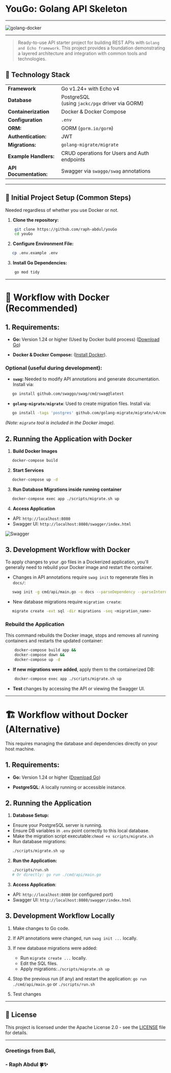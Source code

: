 # YouGo: Golang API Skeleton

---
![golang-docker](./images/golang-docker.png)



---

> Ready-to-use API starter project for building REST APIs with `Golang and Echo framework`. This project provides a foundation demonstrating a layered architecture and integration with common tools and technologies.


## 🔧 Technology Stack 
|                         |                                                      |
|-------------------------|------------------------------------------------------|
| **Framework**           | Go v1.24+ with Echo v4                               |
| **Database**            | PostgreSQL <br/> (using `jackc/pgx` driver via GORM) |
| **Containerization**    | Docker & Docker Compose                              |
| **Configuration**       | `.env`                                               |
| **ORM:**                | GORM (`gorm.io/gorm`)                                |
| **Authentication:**     | JWT                                                  |
| **Migrations:**         | `golang-migrate/migrate`                             |
| **Example Handlers:**   | CRUD operations for Users and Auth endpoints         |
| **API Documentation:**  | Swagger via `swaggo/swag` annotations                |

---
## 🚧 Initial Project Setup (Common Steps)

Needed regardless of whether you use Docker or not.

1.  **Clone the repository:**
```bash
    git clone https://github.com/raph-abdul/youGo
    cd youGo
```

2.  **Configure Environment File:**
```bash
   cp .env.example .env
```

3. **Install Go Dependencies:**
```bash
    go mod tidy
```

---

# 🐳 Workflow with Docker (Recommended)


## 1. Requirements:

* **Go:** Version 1.24 or higher (Used by Docker build process) ([Download Go](https://golang.org/dl/))

* **Docker & Docker Compose:** ([Install Docker](https://docs.docker.com/get-docker/)).

### Optional (useful during development):
* **`swag`:** Needed to modify API annotations and generate documentation. Install via:
```bash
   go install github.com/swaggo/swag/cmd/swag@latest
```
* **`golang-migrate/migrate`**: Used to create migration files. Install via:

```bash
   go install -tags 'postgres' github.com/golang-migrate/migrate/v4/cmd/migrate@latest
```
  *(Note: `migrate` tool is included in the Docker image).*

## 2. Running the Application with Docker

1. **Build Docker Images**
```bash
   docker-compose build
```
2. **Start Services**
```bash
   docker-compose up -d
```
3. **Run Database Migrations inside running container**
```bash
   docker-compose exec app ./scripts/migrate.sh up
```
4.  **Access Application**
- API: `http://localhost:8080`
- Swagger UI: `http://localhost:8080/swagger/index.html`

![Swagger](./images/swagger.png)

## 3. Development Workflow with Docker

To apply changes to your .go files in a Dockerized application, you'll generally need to rebuild your Docker image and restart the container.

- Changes in API annotations require `swag init` to regenerate files in `docs/`:
```bash
   swag init -g cmd/api/main.go -o docs --parseDependency --parseInternal
```
- New database migrations require `migration create`:
```bash
   migrate create -ext sql -dir migrations -seq <migration_name>
```
### Rebuild the Application 
This command rebuilds the Docker image, stops and removes all running containers and restarts the updated container:
```bash
    docker-compose build app &&
    docker-compose down &&
    docker-compose up -d
```
* **If new migrations were added**, apply them to the containerized DB:
```bash
    docker-compose exec app ./scripts/migrate.sh up
```
* **Test** changes by accessing the API or viewing the Swagger UI. 

---
# 🏗️ Workflow without Docker (Alternative)
This requires managing the database and dependencies directly on your host machine.


## 1. Requirements:

* **Go:** Version 1.24 or higher ([Download Go](https://golang.org/dl/))

* **PostgreSQL**: A locally running or accessible instance.

## 2.  Running the Application
1. **Database Setup:**
- Ensure your PostgreSQL server is running. 
- Ensure DB variables in `.env` point correctly to this local database.  
- Make the migration script executable:`chmod +x scripts/migrate.sh`
- Run database migrations: 
```bash
   ./scripts/migrate.sh up
```
2. **Run the Application:**
```bash
   ./scripts/run.sh
   # Or directly: go run ./cmd/api/main.go
```

3. **Access Application**:
- API: `http://localhost:8080` (or configured port)
- Swagger UI: `http://localhost:8080/swagger/index.html`

## 3.  Development Workflow Locally

1. Make changes to Go code.

2. If API annotations were changed, run `swag init ...` locally.

3. If new database migrations were added:
   * Run `migrate create ...` locally.
   * Edit the SQL files.
   * Apply migrations:`./scripts/migrate.sh up`
4. Stop the previous run (if any) and restart the application:
`go run ./cmd/api/main.go` or `./scripts/run.sh`
5. Test changes

---

## 📄 License

This project is licensed under the Apache License 2.0 - see the [LICENSE](LICENSE) file for details.


---

###  Greetings from Bali,
### \- Raph Abdul 🍀✨

